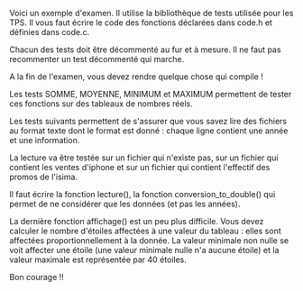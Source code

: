 Voici un exemple d'examen. Il utilise la bibliothèque de tests utilisée pour les TPS.
Il vous faut écrire le code des fonctions déclarées dans code.h et définies dans code.c.

Chacun des tests doit être décommenté au fur et à mesure. Il ne faut pas recommenter un test décommenté qui marche.

A la fin de l'examen, vous devez rendre quelque chose qui compile !

Les tests SOMME, MOYENNE, MINIMUM et MAXIMUM permettent de tester ces fonctions sur des tableaux de nombres réels.

Les tests suivants permettent de s'assurer que vous savez lire des fichiers au format texte dont le format est donné : chaque ligne contient une année et une information.

La lecture va être testée sur un fichier qui n'existe pas, sur un fichier qui contient les ventes d'iphone et sur un fichier qui contient l'effectif des promos de l'isima.

Il faut écrire la fonction lecture(), la fonction conversion_to_double() qui permet de ne considérer que les données (et pas les années).

La dernière fonction affichage() est un peu plus difficile. Vous devez calculer le nombre d'étoiles affectées à une valeur du tableau : elles sont affectées proportionnellement à la donnée. La valeur minimale non nulle se voit affecter une étoile (une valeur minimale nulle n'a aucune étoile) et la valeur maximale est représentée par 40 étoiles.

Bon courage !!
